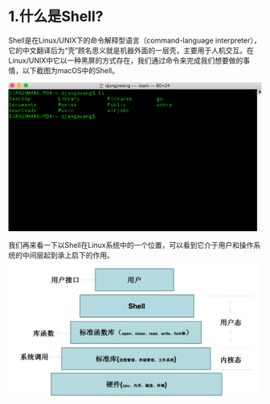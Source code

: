 # 1.什么是Shell?

Shell是在Linux/UNIX下的命令解释型语言（command-language interpreter），它的中文翻译后为“壳”顾名思义就是机器外面的一层壳，主要用于人机交互。在Linux/UNIX中它以一种黑屏的方式存在，我们通过命令来完成我们想要做的事情，以下截图为macOS中的Shell。

![](/assets/WX20180912-120240.png)

我们再来看一下以Shell在Linux系统中的一个位置，可以看到它介于用户和操作系统的中间层起到承上启下的作用。![](/assets/2.png)





